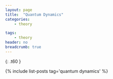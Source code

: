```yaml
---
layout: page
title:  "Quantum Dynamics"
categories:
    - theory

tags:
    - theory
header: no
breadcrumb: true
---
```



{: .t60 }

{% include list-posts tag='quantum dynamics' %}

